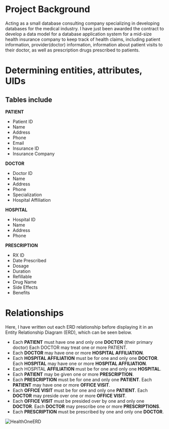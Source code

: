 # Project Background

Acting as a small database consulting company specializing in developing databases for the medical industry. I have just been awarded the contract to develop a data model for a database application system for a mid-size health insurance company to keep track of health claims, including patient information, provider(doctor) information, information about patient visits to their doctor, as well as prescription drugs prescribed to patients.


# Determining entities, attributes, UIDs
## Tables include
**PATIENT**
-   Patient ID
-   Name
-   Address
-   Phone
-   Email
-   Insurance ID
-   Insurance Company

**DOCTOR**
-   Doctor ID
-   Name
-   Address
-   Phone
-   Specialization
-   Hospital Affiliation

**HOSPITAL**
-   Hospital ID
-   Name
-   Address
-   Phone

**PRESCRIPTION**
-   RX ID
-   Date Prescribed
-   Dosage
-   Duration
-   Refillable
-   Drug Name
-   Side Effects
-   Benefits

# Relationships

Here, I have written out each ERD relationship before displaying it in an Entity Relationship Diagram (ERD), which can be seen below.

- Each **PATIENT** must have one and only one **DOCTOR** (their primary doctor) Each DOCTOR may treat one or more PATIENT.
- Each **DOCTOR** may have one or more **HOSPITAL AFFILIATION**.
- Each **HOSPITAL AFFILIATION** must be for one and only one **DOCTOR**. Each **HOSPITAL** may have one or more **HOSPITAL AFFILIATION**.
- Each HOSPITAL **AFFILIATION** must be for one and only one **HOSPITAL**.
- Each **PATIENT** may be given one or more **PRESCRIPTION**.
- Each **PRESCRIPTION** must be for one and only one **PATIENT**. Each **PATIENT** may have one or more **OFFICE VISIT**.
- Each **OFFICE VISIT** must be for one and only one **PATIENT**. Each **DOCTOR** may preside over one or more **OFFICE VISIT**.
- Each **OFFICE VISIT** must be presided over by one and only one **DOCTOR**. Each **DOCTOR** may prescribe one or more **PRESCRIPTIONS**.
- Each **PRESCRIPTION** must be prescribed by one and only one **DOCTOR**.

![HealthOneERD](https://github.com/user-attachments/assets/31825893-1321-4d00-bc1f-9762461d4372)

